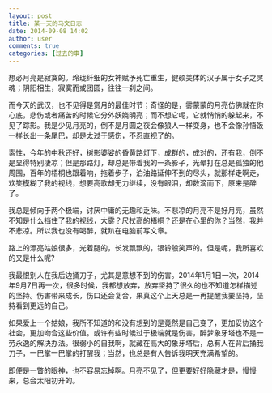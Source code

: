 ```yaml
---
layout: post
title: 某一天的马文日志
date: 2014-09-08 14:02
author: user
comments: true
categories: [过去的事]
---
```

想必月亮是寂寞的。玲珑纤细的女神赋予死亡重生，健硕美体的汉子属于女子之灵魂；阴阳相生，寂寞而或团圆，往往一刹之间。

而今天的武汉，也不见得是赏月的最佳时节；奇怪的是，雾蒙蒙的月亮仿佛就在你心底，悲伤或者痛苦的时候它分外妖娆明亮；而不想它呢，它就悄悄的躲起来，不见了踪影。我是少见月亮的，倒不是月圆之夜会像狼人一样变身，也不会像孙悟饭一样长出一条尾巴，却是太过于感伤，不忍直视了的。

索性，今年的中秋还好，树影婆娑的昏黄路灯下，成群的，成对的，还有我，倒不是显得特别凄凉；但是那路灯，却总是带着我的一条影子，光晕打在总是孤独的他周围，百年的梧桐也跟着响，拖着步子，泊油路延伸不到的尽头，就那样走啊走，欢笑模糊了我的视线，想要高歌却无力继续，没有眼泪，却数滴而下，原来是醉了。

我总是倾向于两个极端，讨厌中庸的无趣和乏味。不悲凉的月亮不是好月亮，虽然不知是什么挡住了我的视线，大雾？尺杖高的梧桐？还是在心里的你？当然，我并不悲凉。所以我也没有喝醉，就趴在电脑前写文章。

路上的漂亮姑娘很多，光着腿的，长发飘飘的，银铃般笑声的。但是呢，我所喜欢的又是什么呢?

我最恨别人在我后边捅刀子，尤其是意想不到的伤害。2014年1月1日一次，2014年9月7日再一次，很多时候，我都想放弃，放弃坚持了很久的也不知道怎样描述的坚持。伤害带来成长，伤口还会复合，果真这个上天总是一再提醒我要坚持，坚持看到更远的自己。

如果爱上一个姑娘，我所不知道的和没有想到的是竟然是自己变了，更加妥协这个社会，更加吻合这些价值。或许有些时候过于极端就是伤害，醉梦象牙塔也不是一劳永逸的解决办法。很弱小的自我啊，就藏在高大的象牙塔后，总有人在背后捅我刀子，一巴掌一巴掌的打醒我；当然，也总是有人告诉我明天充满希望的。

即便是一瞥的眼神，也不容易忘掉啊。月亮不见了，但更要好好隐藏才是，慢慢来，总会太阳初升的。
